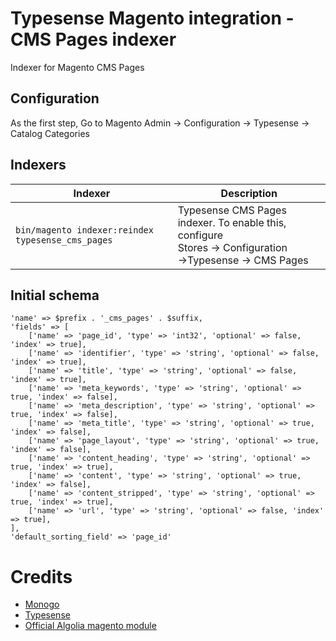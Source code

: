 # Typesense Magento integration - CMS Pages indexer

Indexer for Magento CMS Pages

## Configuration
As the first step, Go to Magento Admin &rarr; Configuration &rarr; Typesense &rarr; Catalog Categories


## Indexers

| Indexer                                               | Description                                                                                                              |
|-------------------------------------------------------|--------------------------------------------------------------------------------------------------------------------------|
| ```bin/magento indexer:reindex typesense_cms_pages``` | Typesense CMS Pages indexer. To enable this, configure <br/>Stores &rarr; Configuration &rarr;Typesense &rarr; CMS Pages |

## Initial schema
```
'name' => $prefix . '_cms_pages' . $suffix,
'fields' => [
    ['name' => 'page_id', 'type' => 'int32', 'optional' => false, 'index' => true],
    ['name' => 'identifier', 'type' => 'string', 'optional' => false, 'index' => true],
    ['name' => 'title', 'type' => 'string', 'optional' => false, 'index' => true],
    ['name' => 'meta_keywords', 'type' => 'string', 'optional' => true, 'index' => false],
    ['name' => 'meta_description', 'type' => 'string', 'optional' => true, 'index' => false],
    ['name' => 'meta_title', 'type' => 'string', 'optional' => true, 'index' => false],
    ['name' => 'page_layout', 'type' => 'string', 'optional' => true, 'index' => false],
    ['name' => 'content_heading', 'type' => 'string', 'optional' => true, 'index' => true],
    ['name' => 'content', 'type' => 'string', 'optional' => true, 'index' => false],
    ['name' => 'content_stripped', 'type' => 'string', 'optional' => true, 'index' => true],
    ['name' => 'url', 'type' => 'string', 'optional' => false, 'index' => true],
],
'default_sorting_field' => 'page_id'
```

# Credits
- [Monogo](https://monogo.pl/en)
- [Typesense](https://typesense.org)
- [Official Algolia magento module](https://github.com/algolia/algoliasearch-magento-2)

